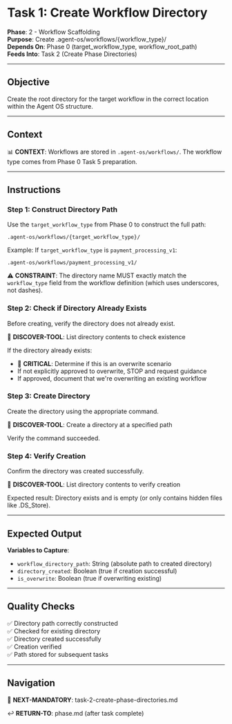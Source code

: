 # Task 1: Create Workflow Directory

**Phase**: 2 - Workflow Scaffolding  
**Purpose**: Create .agent-os/workflows/{workflow_type}/  
**Depends On**: Phase 0 (target_workflow_type, workflow_root_path)  
**Feeds Into**: Task 2 (Create Phase Directories)

---

## Objective

Create the root directory for the target workflow in the correct location within the Agent OS structure.

---

## Context

📊 **CONTEXT**: Workflows are stored in `.agent-os/workflows/`. The workflow type comes from Phase 0 Task 5 preparation.

---

## Instructions

### Step 1: Construct Directory Path

Use the `target_workflow_type` from Phase 0 to construct the full path:

```
.agent-os/workflows/{target_workflow_type}/
```

Example: If `target_workflow_type` is `payment_processing_v1`:
```
.agent-os/workflows/payment_processing_v1/
```

⚠️ **CONSTRAINT**: The directory name MUST exactly match the `workflow_type` field from the workflow definition (which uses underscores, not dashes).

### Step 2: Check if Directory Already Exists

Before creating, verify the directory does not already exist.

📖 **DISCOVER-TOOL**: List directory contents to check existence

If the directory already exists:
- 🚨 **CRITICAL**: Determine if this is an overwrite scenario
- If not explicitly approved to overwrite, STOP and request guidance
- If approved, document that we're overwriting an existing workflow

### Step 3: Create Directory

Create the directory using the appropriate command.

📖 **DISCOVER-TOOL**: Create a directory at a specified path

Verify the command succeeded.

### Step 4: Verify Creation

Confirm the directory was created successfully.

📖 **DISCOVER-TOOL**: List directory contents to verify creation

Expected result: Directory exists and is empty (or only contains hidden files like .DS_Store).

---

## Expected Output

**Variables to Capture**:
- `workflow_directory_path`: String (absolute path to created directory)
- `directory_created`: Boolean (true if creation successful)
- `is_overwrite`: Boolean (true if overwriting existing)

---

## Quality Checks

✅ Directory path correctly constructed  
✅ Checked for existing directory  
✅ Directory created successfully  
✅ Creation verified  
✅ Path stored for subsequent tasks

---

## Navigation

🎯 **NEXT-MANDATORY**: task-2-create-phase-directories.md

↩️ **RETURN-TO**: phase.md (after task complete)

